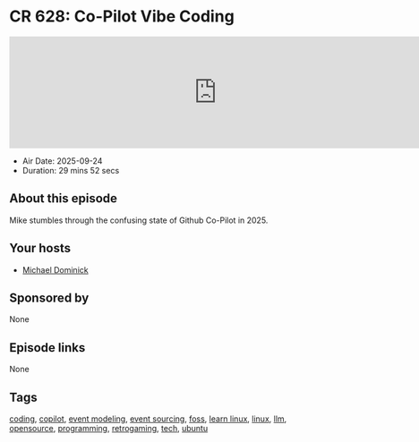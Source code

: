 # CR 628: Co-Pilot Vibe Coding

<iframe src="https://player.fireside.fm/v2/MLf2ZzhC+tUyr_6FX?theme=dark" width="740" height="200" frameborder="0" scrolling="no"></iframe>

* Air Date: 2025-09-24
* Duration: 29 mins 52 secs

## About this episode

Mike stumbles through the confusing state of Github Co-Pilot in 2025.

## Your hosts
* [Michael Dominick](https://coder.show/hosts/michael)

## Sponsored by

None



## Episode links

None



## Tags

[coding](https://coder.show/tags/coding), [copilot](https://coder.show/tags/copilot), [event modeling](https://coder.show/tags/event%20modeling), [event sourcing](https://coder.show/tags/event%20sourcing), [foss](https://coder.show/tags/foss), [learn linux](https://coder.show/tags/learn%20linux), [linux](https://coder.show/tags/linux), [llm](https://coder.show/tags/llm), [opensource](https://coder.show/tags/opensource), [programming](https://coder.show/tags/programming), [retrogaming](https://coder.show/tags/retrogaming), [tech](https://coder.show/tags/tech), [ubuntu](https://coder.show/tags/ubuntu)